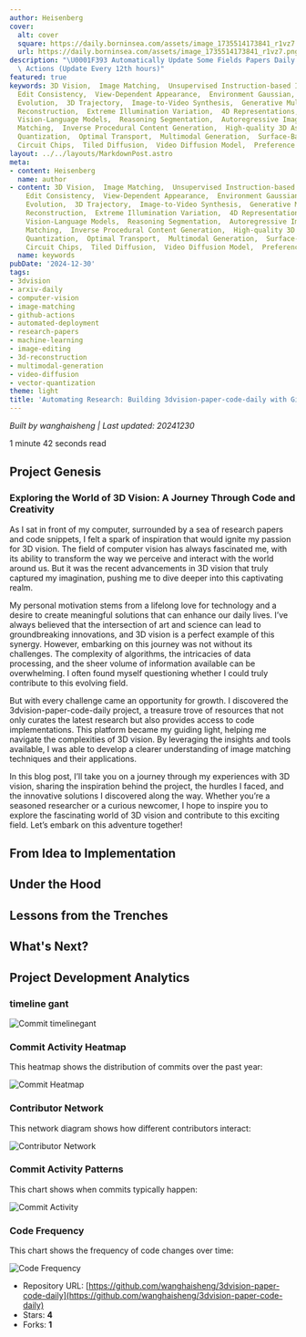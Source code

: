```yaml
---
author: Heisenberg
cover:
  alt: cover
  square: https://daily.borninsea.com/assets/image_1735514173841_r1vz7.png
  url: https://daily.borninsea.com/assets/image_1735514173841_r1vz7.png
description: "\U0001F393 Automatically Update Some Fields Papers Daily using Github\
  \ Actions (Update Every 12th hours)"
featured: true
keywords: 3D Vision,  Image Matching,  Unsupervised Instruction-based Image Editing,  Cycle
  Edit Consistency,  View-Dependent Appearance,  Environment Gaussian,  Cross-Modality
  Evolution,  3D Trajectory,  Image-to-Video Synthesis,  Generative Multiview Relighting,  3D
  Reconstruction,  Extreme Illumination Variation,  4D Representations,  Multi-Image
  Vision-Language Models,  Reasoning Segmentation,  Autoregressive Image Generation,  Flow
  Matching,  Inverse Procedural Content Generation,  High-quality 3D Asset Creation,  Vector
  Quantization,  Optimal Transport,  Multimodal Generation,  Surface-Based Authentication,  Integrated
  Circuit Chips,  Tiled Diffusion,  Video Diffusion Model,  Preference Optimization.
layout: ../../layouts/MarkdownPost.astro
meta:
- content: Heisenberg
  name: author
- content: 3D Vision,  Image Matching,  Unsupervised Instruction-based Image Editing,  Cycle
    Edit Consistency,  View-Dependent Appearance,  Environment Gaussian,  Cross-Modality
    Evolution,  3D Trajectory,  Image-to-Video Synthesis,  Generative Multiview Relighting,  3D
    Reconstruction,  Extreme Illumination Variation,  4D Representations,  Multi-Image
    Vision-Language Models,  Reasoning Segmentation,  Autoregressive Image Generation,  Flow
    Matching,  Inverse Procedural Content Generation,  High-quality 3D Asset Creation,  Vector
    Quantization,  Optimal Transport,  Multimodal Generation,  Surface-Based Authentication,  Integrated
    Circuit Chips,  Tiled Diffusion,  Video Diffusion Model,  Preference Optimization.
  name: keywords
pubDate: '2024-12-30'
tags:
- 3dvision
- arxiv-daily
- computer-vision
- image-matching
- github-actions
- automated-deployment
- research-papers
- machine-learning
- image-editing
- 3d-reconstruction
- multimodal-generation
- video-diffusion
- vector-quantization
theme: light
title: 'Automating Research: Building 3dvision-paper-code-daily with GitHub Actions'
---
```




*Built by wanghaisheng | Last updated: 20241230*

1 minute 42 seconds  read
## Project Genesis

### Exploring the World of 3D Vision: A Journey Through Code and Creativity

As I sat in front of my computer, surrounded by a sea of research papers and code snippets, I felt a spark of inspiration that would ignite my passion for 3D vision. The field of computer vision has always fascinated me, with its ability to transform the way we perceive and interact with the world around us. But it was the recent advancements in 3D vision that truly captured my imagination, pushing me to dive deeper into this captivating realm.

My personal motivation stems from a lifelong love for technology and a desire to create meaningful solutions that can enhance our daily lives. I’ve always believed that the intersection of art and science can lead to groundbreaking innovations, and 3D vision is a perfect example of this synergy. However, embarking on this journey was not without its challenges. The complexity of algorithms, the intricacies of data processing, and the sheer volume of information available can be overwhelming. I often found myself questioning whether I could truly contribute to this evolving field.

But with every challenge came an opportunity for growth. I discovered the 3dvision-paper-code-daily project, a treasure trove of resources that not only curates the latest research but also provides access to code implementations. This platform became my guiding light, helping me navigate the complexities of 3D vision. By leveraging the insights and tools available, I was able to develop a clearer understanding of image matching techniques and their applications.

In this blog post, I’ll take you on a journey through my experiences with 3D vision, sharing the inspiration behind the project, the hurdles I faced, and the innovative solutions I discovered along the way. Whether you’re a seasoned researcher or a curious newcomer, I hope to inspire you to explore the fascinating world of 3D vision and contribute to this exciting field. Let’s embark on this adventure together!

## From Idea to Implementation



## Under the Hood



## Lessons from the Trenches



## What's Next?


## Project Development Analytics
### timeline gant

![Commit timelinegant](https://daily.borninsea.com/assets/3dvision-paper-code-daily-timeline_chart.png)


### Commit Activity Heatmap
This heatmap shows the distribution of commits over the past year:

![Commit Heatmap]()

### Contributor Network
This network diagram shows how different contributors interact:

![Contributor Network](https://daily.borninsea.com/assets/3dvision-paper-code-daily-contribution_network.png)

### Commit Activity Patterns
This chart shows when commits typically happen:

![Commit Activity](https://daily.borninsea.com/assets/3dvision-paper-code-daily-commit_activity.png)

### Code Frequency
This chart shows the frequency of code changes over time:

![Code Frequency](https://daily.borninsea.com/assets/3dvision-paper-code-daily-code_frequency.png)



* Repository URL: [https://github.com/wanghaisheng/3dvision-paper-code-daily](https://github.com/wanghaisheng/3dvision-paper-code-daily)
* Stars: **4**
* Forks: **1**
